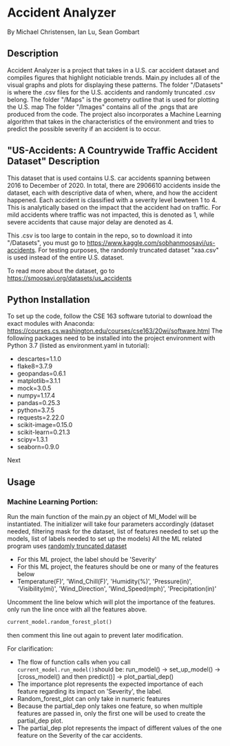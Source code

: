 # Accident Analyzer
By Michael Christensen, Ian Lu, Sean Gombart

## Description
Accident Analyzer is a project that takes in a U.S. car accident dataset and compiles figures that highlight noticiable trends.
Main.py includes all of the visual graphs and plots for displaying these patterns.
The folder "/Datasets" is where the .csv files for the U.S. accidents and randomly truncated .csv belong.
The folder "/Maps" is the geometry outline that is used for plotting the U.S. map
The folder "/Images" contains all of the .pngs that are produced from the code.
The project also incorporates a Machine Learning algorithm that takes in the characteristics of the environment and tries to predict
the possible severity if an accident is to occur.

## "US-Accidents: A Countrywide Traffic Accident Dataset" Description
This dataset that is used contains U.S. car accidents spanning between 2016 to December of 2020.
In total, there are 2906610 accidents inside the dataset, each with descriptive data of when, where, and how the accident happened.
Each accident is classified with a severity level bewteen 1 to 4. This is analytically based on the impact that the accident had on traffic.
For mild accidents where traffic was not impacted, this is denoted as 1, while severe accidents that cause major delay are denoted as 4.

This .csv is too large to contain in the repo, so to download it into "/Datasets", you must go to https://www.kaggle.com/sobhanmoosavi/us-accidents. For testing purposes, the 
randomly truncated dataset "xaa.csv" is used instead of the entire U.S. dataset.

To read more about the dataset, go to https://smoosavi.org/datasets/us_accidents

## Python Installation
To set up the code, follow the CSE 163 software tutorial to download the exact modules with Anaconda:
https://courses.cs.washington.edu/courses/cse163/20wi/software.html
The following packages need to be installed into the project environment with Python 3.7 (listed as environment.yaml in tutorial):
 - descartes=1.1.0
 - flake8=3.7.9
 - geopandas=0.6.1
 - matplotlib=3.1.1
 - mock=3.0.5
 - numpy=1.17.4
 - pandas=0.25.3
 - python=3.7.5
 - requests=2.22.0
 - scikit-image=0.15.0
 - scikit-learn=0.21.3
 - scipy=1.3.1
 - seaborn=0.9.0

Next 

## Usage

### Machine Learning Portion:

Run the main function of the main.py
an object of Ml_Model will be instantiated.
The initializer will take four parameters accordingly
(dataset needed, filtering mask for the dataset, list of features needed to set up the models, list of labels needed to set up the models)
All the ML related program uses [randomly truncated dataset](https://raw.githubusercontent.com/MaxPowerfulness/Car-accident-prediction-model/main/Datasets/xaa.csv)

- For this ML project, the label should be 'Severity'
- For this ML project, the features should be one or many of the features below
- Temperature(F)', 'Wind_Chill(F)',
  'Humidity(%)', 'Pressure(in)', 'Visibility(mi)',
  'Wind_Direction', 'Wind_Speed(mph)', 'Precipitation(in)'

Uncomment the line below which will plot the importance of the features.
only run the line once with all the features above.

```python
current_model.random_forest_plot()
```

then comment this line out again to prevent later modification.

For clarification:

- The flow of function calls when you call `current_model.run_model()`should be: run_model() -> set_up_model() -> [cross_model() and then predict()] -> plot_partial_dep()
- The importance plot represents the expected importance of each feature regarding its impact on 'Severity', the label.
- Random_forest_plot can only take in numeric features
- Because the partial_dep only takes one feature, so when multiple features are passed in, only the first one will be used to create the partial_dep plot.
- The partial_dep plot represents the impact of different values of the one feature on the Severity of the car accidents.

